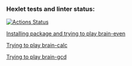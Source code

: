 ### Hexlet tests and linter status:
[![Actions Status](https://github.com/Pengue/python-project-49/workflows/hexlet-check/badge.svg)](https://github.com/Pengue/python-project-49/actions)

[Installing package and trying to play brain-even](https://asciinema.org/a/ffsv7na1vVj4mk4mi5vQJLhxZ)

[Trying to play brain-calc](https://asciinema.org/a/4C6Nql1hhRTGrUfkN31uQD6eh)

[Trying to play brain-gcd](https://asciinema.org/a/q5DAxTrbReA7kGMzEffycKXIX)